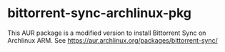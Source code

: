 bittorrent-sync-archlinux-pkg
=============================

This AUR package is a modified version to install Bittorrent Sync on Archlinux ARM. See https://aur.archlinux.org/packages/bittorrent-sync/
